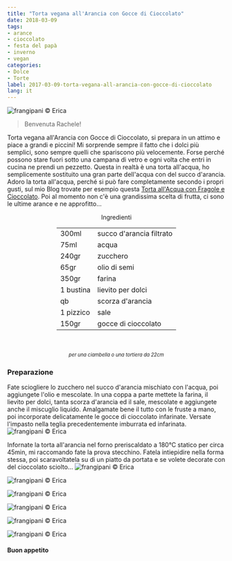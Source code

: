 ```yaml
---
title: "Torta vegana all'Arancia con Gocce di Cioccolato"
date: 2018-03-09
tags:
- arance
- cioccolato
- festa del papà
- inverno
- vegan
categories:
- Dolce
- Torte 
label: 2017-03-09-torta-vegana-all-arancia-con-gocce-di-cioccolato
lang: it 
---
```

![](header.jpg "frangipani © Erica")

> Benvenuta Rachele!

Torta vegana all'Arancia con Gocce di Cioccolato, si prepara in un attimo e piace a grandi e piccini! Mi sorprende sempre il fatto che i dolci più semplici, sono sempre quelli che spariscono più velocemente. Forse perché possono stare fuori sotto una campana di vetro e ogni volta che entri in cucina ne prendi un pezzetto. Questa in realtà è una torta all'acqua, ho semplicemente sostituito una gran parte dell'acqua con del succo d'arancia. Adoro la torta all'acqua, perché si può fare completamente secondo i propri gusti, sul mio Blog trovate per esempio questa <a href="https://frangipani.raiano.ch/2017-06-08-torta-all-acqua-con-fragole-e-cioccolato/" target="_blank">Torta all'Acqua con Fragole e Cioccolato</a>. Poi al momento non c'è una grandissima scelta di frutta, ci sono le ultime arance e ne approfitto...

<div id="wrapper" style="text-align: center">
  <div id="yourdiv" style="display: inline-block;">
    <div class="ingredients">
      <div class="ingredients-title">Ingredienti</div>
      <table>
        <tbody>
          <tr>
            <td>300ml</td>
            <td>succo d'arancia filtrato</td>
          </tr>
          <tr>
            <td>75ml</td>
            <td>acqua</td>
          </tr>
          <tr>
            <td>240gr</td>
            <td>zucchero</td>
          </tr>
          <tr>
            <td>65gr</td>
            <td>olio di semi</td>
          </tr>
          <tr>
            <td>350gr</td>
            <td>farina</td>
          </tr>
          <tr>
            <td>1 bustina</td>
            <td>lievito per dolci</td>
          </tr>
          <tr>
            <td>qb</td>
            <td>scorza d'arancia</td>
          </tr>
          <tr>
            <td>1 pizzico</td>
            <td>sale</td>
          </tr>
          <tr>
            <td>150gr</td>
            <td>gocce di cioccolato</td>
          </tr>
        </tbody>
      </table>
      <br></br>
      <i class="pull-right" style="font-size: 80%;">per una ciambella o una tortiera da 22cm</i>
    </div>
  </div>
</div>


<h3>
  <font color="grey">
    <i class="fa-solid fa-gears"></i>
  </font> Preparazione
</h3>

Fate sciogliere lo zucchero nel succo d'arancia mischiato con l'acqua, poi aggiungete l'olio e mescolate. In una coppa a parte mettete la farina, il lievito per dolci, tanta scorza d'arancia ed il sale, mescolate e aggiungete anche il miscuglio liquido. Amalgamate bene il tutto con le fruste a mano, poi incorporate delicatamente le gocce di cioccolato infarinate. Versate l'impasto nella teglia precedentemente imburrata ed infarinata.
![](teglia.jpg "frangipani © Erica")

Infornate la torta all'arancia nel forno preriscaldato a 180°C statico per circa 45min, mi raccomando fate la prova stecchino. Fatela intiepidire nella forma stessa, poi scaravoltatela su di un piatto da portata e se volete decorate con del cioccolato sciolto...
![](risultato1.jpg "frangipani © Erica")

![](risultato2.jpg "frangipani © Erica")

![](risultato3.jpg "frangipani © Erica")

![](risultato4.jpg "frangipani © Erica")

![](risultato5.jpg "frangipani © Erica")

![](risultato6.jpg "frangipani © Erica")

<h4>Buon appetito
  <font color="red">
    <i class="fa-regular fa-face-smile"></i>
  </font>
</h4>